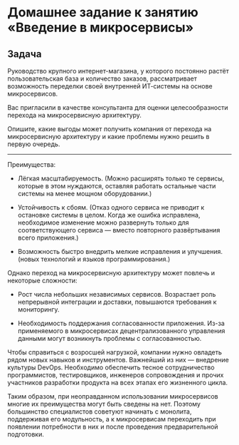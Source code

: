 # Домашнее задание к занятию «Введение в микросервисы»

## Задача

Руководство крупного интернет-магазина, у которого постоянно растёт пользовательская база и количество заказов, рассматривает возможность переделки своей внутренней   ИТ-системы на основе микросервисов. 

Вас пригласили в качестве консультанта для оценки целесообразности перехода на микросервисную архитектуру. 

Опишите, какие выгоды может получить компания от перехода на микросервисную архитектуру и какие проблемы нужно решить в первую очередь.

-----------------
 Преимущества: 

- Лёгкая масштабируемость. (Можно расширять только те сервисы, которые в этом нуждаются, оставляя работать остальные части системы на менее мощном оборудовании.)

- Устойчивость к сбоям. (Отказ одного сервиса не приводит к остановке системы в целом. Когда же ошибка исправлена, необходимое изменение можно развернуть только для соответствующего сервиса — вместо повторного развёртывания всего приложения.)

- Возможность быстро внедрить мелкие исправления и улучшения. (новых технологий и языков программирования.)

Однако переход на микросервисную архитектуру может повлечь и некоторые сложности:

- Рост числа небольших независимых сервисов. Возрастает роль непрерывной интеграции и доставки, повышаются требования к мониторингу. 

- Необходимость поддержания согласованности приложения. Из-за применяемого в микросервисах децентрализованного управления данными могут возникнуть проблемы с согласованностью.

Чтобы справиться с возросшей нагрузкой, компании нужно овладеть рядом новых навыков и инструментов. Важнейший из них — внедрение культуры DevOps. Необходимо обеспечить тесное сотрудничество программистов, тестировщиков, инженеров сопровождения и прочих участников разработки продукта на всех этапах его жизненного цикла.

Таким образом, при неоправданном использовании микросервисов многие их преимущества могут быть сведены на нет. Поэтому большинство специалистов советуют начинать с монолита, поддерживая его модульность, а к микросервисам переходить при появлении потребности в них и после проведения предварительной подготовки.